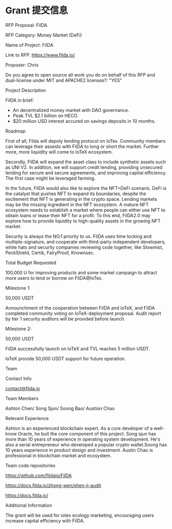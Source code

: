 # **Grant 提交信息**

RFP Proposal: FilDA

RFP Category: Money Market (DeFi)

Name of Project: FilDA

Link to RFP: https://www.filda.io/

Proposer: Chris 

Do you agree to open source all work you do on behalf of this RFP and dual-license under MIT and APACHE2 licenses?: "YES"



Project Description

FilDA in brief:

- An decentralized money market with DAO governance.
- Peak TVL $2.1 billion on HECO.
- $20 million USD interest accured on savings deposits in 10 months.



Roadmap

First of all, Filda will depoly lending protocol on IoTex. Community members can leverage their assests with FilDA to long or short the market. Further more, more liquidity will come to IoTeX ecosystem.

Secondly, FilDA will expand the asset class to include synthetic assets such as UNI V2. In addition, we will support credit lending, providing unsecured lending for secure and secure agreements, and improving capital efficiency. The first case might be leveraged farming. 

In the future, FilDA would also like to explore the NFT+DeFi scenario. DeFi is the catalyst that pushes NFT to expand its boundaries, despite the excitement that NFT is generating in the crypto space. Lending markets may be the missing ingredient in the NFT ecosystem. A mature NFT ecosystem needs to establish a market where people can either use NFT to obtain loans or lease their NFT for a profit. To this end, FilDA2.0 may explore how to provide liquidity to high-quality assets in the growing NFT market. 

Security is always the NO.1 priority to us. FilDA uses time locking and multiple-signature, and cooperate with third-party independent developers, white hats and security companies reviewing code together, like Slowmist, PeckShield, Certik, FairyProof, Knownsec. 



Total Budget Requested

100,000 U for improving products and  some market campaign to attract more users to lend or borrow on FliDA@IoTex.



Milestone 1:

50,000 USDT

Announchment of the cooperation between FilDA and IoTeX, and FilDA completed community voting on IoTeX-deployment proposal. Audit report by tier 1 security auditors will be provided before launch.



Milestone 2:

50,000 USDT

FilDA successfully launch on IoTeX and TVL reaches 5 million USDT.

IoTeX provide 50,000 USDT support for future operation.



Team

Contact Info

[contact@filda.io](contact@filda.io)



Team Members

Ashton Chen/ Song Sjun/ Soong Bao/ Austion Chao

Relevant Experience

Ashton is an experienced blockchain expert. As a core developer of a well-know Oracle, he buit the core component of this project. Song sjun has more than 10 years of experience in operating system development. He's also a serial entrepreneur who developed a popular crypto wallet.Soong has 10 years experience in product design and investment. Austin Chao is professional in blockchain market and ecosystem. 



Team code repositories

https://github.com/fildaio/FilDA

https://docs.filda.io/zhong-wen/shen-ji-audit

https://docs.filda.io/



Additional Information

The grant will be used for iotex ecology marketing, encouraging users increase capital efficiency with FilDA.

